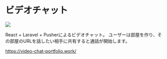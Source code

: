 # ビデオチャット

<img src="https://testvideochat.s3-ap-northeast-1.amazonaws.com/for-videochat-github/%E3%82%B9%E3%82%AF%E3%83%AA%E3%83%BC%E3%83%B3%E3%82%B7%E3%83%A7%E3%83%83%E3%83%88+2020-01-15+13.11.20.png" />

React + Laravel + Pusherによるビデオチャット。
ユーザーは部屋を作り、その部屋のURLを話したい相手に共有すると通話が開始します。

https://video-chat-portfolio.work/

